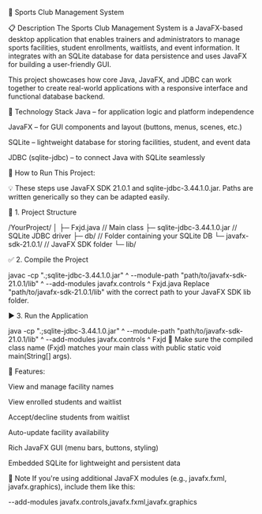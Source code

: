🏀 Sports Club Management System

📋 Description
The Sports Club Management System is a JavaFX-based desktop application that enables trainers and administrators to manage sports facilities, student enrollments, waitlists, and event information. It integrates with an SQLite database for data persistence and uses JavaFX for building a user-friendly GUI.

This project showcases how core Java, JavaFX, and JDBC can work together to create real-world applications with a responsive interface and functional database backend.

🧰 Technology Stack
Java – for application logic and platform independence

JavaFX – for GUI components and layout (buttons, menus, scenes, etc.)

SQLite – lightweight database for storing facilities, student, and event data

JDBC (sqlite-jdbc) – to connect Java with SQLite seamlessly

🚀 How to Run This Project:

💡 These steps use JavaFX SDK 21.0.1 and sqlite-jdbc-3.44.1.0.jar. Paths are written generically so they can be adapted easily.

📁 1. Project Structure

/YourProject/
│
├─ Fxjd.java                    // Main class
├─ sqlite-jdbc-3.44.1.0.jar     // SQLite JDBC driver
├─ db/                          // Folder containing your SQLite DB
└─ javafx-sdk-21.0.1/           // JavaFX SDK folder
   └─ lib/
   
✅ 2. Compile the Project

javac -cp ".;sqlite-jdbc-3.44.1.0.jar" ^
    --module-path "path/to/javafx-sdk-21.0.1/lib" ^
    --add-modules javafx.controls ^
    Fxjd.java
Replace "path/to/javafx-sdk-21.0.1/lib" with the correct path to your JavaFX SDK lib folder.

▶️ 3. Run the Application

java -cp ".;sqlite-jdbc-3.44.1.0.jar" ^
    --module-path "path/to/javafx-sdk-21.0.1/lib" ^
    --add-modules javafx.controls ^
    Fxjd
🔄 Make sure the compiled class name (Fxjd) matches your main class with public static void main(String[] args).

🧪 Features:

View and manage facility names

View enrolled students and waitlist

Accept/decline students from waitlist

Auto-update facility availability

Rich JavaFX GUI (menu bars, buttons, styling)

Embedded SQLite for lightweight and persistent data

📌 Note
If you're using additional JavaFX modules (e.g., javafx.fxml, javafx.graphics), include them like this:

--add-modules javafx.controls,javafx.fxml,javafx.graphics
